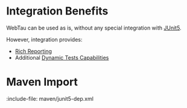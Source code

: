 # Integration Benefits

WebTau can be used as is, without any special integration with [JUnit5](https://junit.org/junit5/).

However, integration provides:
* [Rich Reporting](junit5/reporting) 
* Additional [Dynamic Tests Capabilities](junit5/dynamic-tests)

# Maven Import

:include-file: maven/junit5-dep.xml


